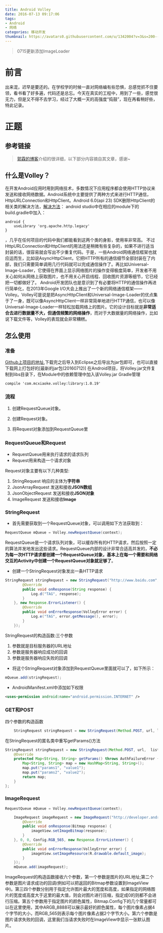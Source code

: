 ```yaml
---
title: Android Volley
date: 2016-07-13 09:17:06
tags:
- Android
- 网络
categories: 移动开发
thumbnail: https://avatars0.githubusercontent.com/u/1342004?v=3&s=200---
---
```


> 0715更新添加ImageLoader

# 前言
出来混，迟早是要还的。在学校学的时候一直对网络编有些恐惧，总感觉抓不住要领，看书看了好多遍，代码还是总忘。今天在真实的工程中，用到了一些，感觉很无力，但是又不得不去学习，经过了大概一天的高强度“捣鼓”，现在再看稍好些，特此记录。
# 正题

## 参考链接
> [郭霖的博客](http://blog.csdn.net/guolin_blog/article/details/17482095)介绍的很详细，以下部分内容摘自其文章，感谢~

## 什么是Volley？
在开发Android应用时用到网络技术，多数情况下应用程序都会使用HTTP协议来发送和接收网络数据。Android系统中主要提供了两种方式来进行HTTP通信，HttpURLConnection和HttpClient。Android 6.0(api 23) SDK删除HttpClient的相关类的解决方法，[解决方法](https://developer.android.com/preview/behavior-changes.html)：
android studio中在相应的module下的build.gradle中加入：
```grovy
android {
    useLibrary 'org.apache.http.legacy'
}
```
<!--more-->
，几乎在任何项目的代码中我们都能看到这两个类的身影，使用率非常高。
不过HttpURLConnection和HttpClient的用法还是稍微有些复杂的，如果不进行适当封装的话，很容易就会写出不少重复代码。于是，一些Android网络通信框架也就应运而生，比如说AsyncHttpClient，它把HTTP所有的通信细节全部封装在了内部，我们只需要简单调用几行代码就可以完成通信操作了。再比如Universal-Image-Loader，它使得在界面上显示网络图片的操作变得极度简单，开发者不用关心如何从网络上获取图片，也不用关心开启线程、回收图片资源等细节，它已经把一切都做好了。
Android开发团队也是意识到了有必要将HTTP的通信操作再进行简单化，在2013年Google I/O大会上推出了一个新的网络通信框架——Volley。Volley可是说是把AsyncHttpClient和Universal-Image-Loader的优点集于了一身，既可以像AsyncHttpClient一样非常简单地进行HTTP通信，也可以像Universal-Image-Loader一样轻松加载网络上的图片。它的设计目标就是**非常适合去进行数据量不大，但通信频繁的网络操作**，而对于大数据量的网络操作，比如说下载文件等，Volley的表现就会非常糟糕。


## 怎么使用
### 准备
[Github上项目的地址](https://github.com/mcxiaoke/android-volley),下载完之后导入到Eclipse之后导出为jar包即可，也可以直接下载网上打包好的[最新的jar包(20160712)]
在Android项目，将Volley.jar文件复制到libs目录下，在Module中的依赖管理中加入该Volley.jar
Gradle管理
```grovy
compile 'com.mcxiaoke.volley:library:1.0.19'
```
### 流程
1. 创建RequestQueue对象。

2. 创建Request对象。

3. 将Request对象添加到RequestQueue里

### RequestQueue和Request
* RequestQueue用来执行请求的请求队列
* Request用来构造一个请求对象

Request对象主要有以下几种类型:
1. StringRequest 响应的主体为**字符串**
2. JsonArrayRequest 发送和接收**JSON数组**
3. JsonObjectRequest 发送和接收**JSON对象**
4. ImageRequest 发送和接收**Image**

### StringRequest

* 首先需要获取到一个RequestQueue对象，可以调用如下方法获取到：
```java
RequestQueue mQueue = Volley.newRequestQueue(context);
```
RequestQueue是一个请求队列对象，可以缓存所有的HTTP请求，然后按照一定的算法并发地发出这些请求。RequestQueue内部的设计非常合适高并发的，**不必为每一次HTTP请求都创建一个RequestQueue对象，基本上在每一个需要和网络交互的Activity中创建一个RequestQueue对象就足够了**。
* 创建一个StringRequest对象发出一条HTTP请求
```java
StringRequest stringRequest = new StringRequest("http://www.baidu.com", new Response.Listener<String>() {
        @Override
        public void onResponse(String response) {
            Log.d("TAG", response);
        }
    }, new Response.ErrorListener() {
        @Override
        public void onErrorResponse(VolleyError error) {
            Log.e("TAG", error.getMessage(), error);
        }
    });
```
StringRequest的构造函数:三个参数
1. 参数就是目标服务器的URL地址
2. 参数是服务器响应成功的回调
3. 参数是服务器响应失败的回调

* 将这个StringRequest对象添加到RequestQueue里面就可以了，如下所示：
```java
mQueue.add(stringRequest);  
```
* AndroidManifest.xml中添加如下权限
```xml
<uses-permission android:name="android.permission.INTERNET" />  
```
### GET和POST
四个参数的构造函数
```java
    StringRequest stringRequest = new StringRequest(Method.POST, url, listener, errorListener);
```
在StringRequest的匿名类中重写getParams()方法
```java
StringRequest stringRequest = new StringRequest(Method.POST, url,  listener, errorListener) {  
    @Override  
    protected Map<String, String> getParams() throws AuthFailureError {  
        Map<String, String> map = new HashMap<String, String>();  
        map.put("params1", "value1");  
        map.put("params2", "value2");  
        return map;  
    }  
};  
```

### ImageRequest
```java
RequestQueue mQueue = Volley.newRequestQueue(context);

    ImageRequest imageRequest = new ImageRequest("http://developer.android.com/images/home/aw_dac.png", new Response.Listener<Bitmap>() {
        @Override
        public void onResponse(Bitmap response) {
            imageView.setImageBitmap(response);
        }
    }, 0, 0, Config.RGB_565, new Response.ErrorListener() {
        @Override
        public void onErrorResponse(VolleyError error) {
            imageView.setImageResource(R.drawable.default_image);
        }
    });
    mQueue.add(imageRequest);
```
ImageRequest的构造函数接收六个参数，第一个参数是图片的URL地址;第二个参数是图片请求成功的回调(例如可以把返回的Bitmap参数设置到ImageView中)。第三四个参数分别用于指定允许图片最大的宽度和高度，如果指定的网络图片的宽度或高度大于这里的最大值，则会对图片进行压缩，指定成0的则都不会进行压缩。第五个参数用于指定图片的颜色属性，Bitmap.Config下的几个常量都可以在这里使用，其中ARGB\_8888可以展示最好的颜色属性，每个图片像素占据4个字节的大小，而RGB_565则表示每个图片像素占据2个字节大小。第六个参数是图片请求失败的回调，这里我们当请求失败时在ImageView中显示一张默认图片。